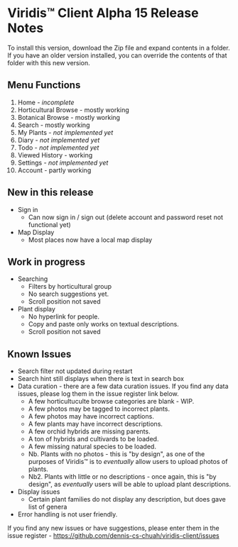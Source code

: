 # Viridis™ Client Alpha 15 Release Notes

To install this version, download the Zip file and expand contents in a folder. 
If you have an older version installed, you can override the contents of that folder with this new version.

Menu Functions
--------------
1. Home - _incomplete_
2. Horticultural Browse - mostly working
3. Botanical Browse - mostly working
4. Search - mostly working
5. My Plants - _not implemented yet_
6. Diary - _not implemented yet_
7. Todo - _not implemented yet_
8. Viewed History - working
9. Settings - _not implemented yet_
10. Account - partly working

New in this release
-------------------
- Sign in
  - Can now sign in / sign out (delete account and password reset not functional yet)
- Map Display
  - Most places now have a local map display

Work in progress
----------------
- Searching 
  - Filters by horticultural group
  - No search suggestions yet.
  - Scroll position not saved
- Plant display 
  - No hyperlink for people.
  - Copy and paste only works on textual descriptions.
  - Scroll position not saved

Known Issues
------------
- Search filter not updated during restart
- Search hint still displays when there is text in search box
- Data curation - there are a few data curation issues. If you find any data issues, please log them in the issue register link below.
  - A few horticultuculte browse categories are blank - WIP.
  - A few photos may be tagged to incorrect plants. 
  - A few photos may have incorrect captions.
  - A few plants may have incorrect descriptions.
  - A few orchid hybrids are missing parents.
  - A ton of hybrids and cultivards to be loaded.
  - A few missing natural species to be loaded.
  - Nb. Plants with no photos - this is "by design", as one of the purposes of Viridis™ is to _eventually_ allow users to upload photos of plants.
  - Nb2. Plants with little or no descriptions - once again, this is "by design", as _eventually_ users will be able to upload plant descriptions.
- Display issues
  - Certain plant families do not display any description, but does gave list of genera
- Error handling is not user friendly. 

If you find any new issues or have suggestions, please enter them in the issue register - https://github.com/dennis-cs-chuah/viridis-client/issues
